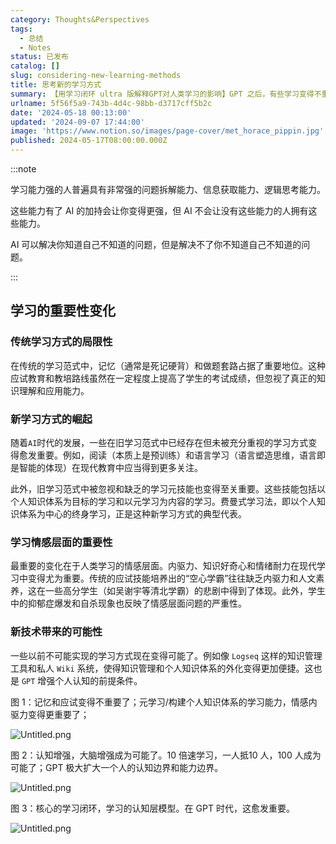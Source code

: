 ```yaml
---
category: Thoughts&Perspectives
tags:
  - 总结
  - Notes
status: 已发布
catalog: []
slug: considering-new-learning-methods
title: 思考新的学习方式
summary: 【用学习闭环 ultra 版解释GPT对人类学习的影响】GPT 之后，有些学习变得不重要了，有些学习变得更重要了，有些学习从不可能变成可能了。
urlname: 5f56f5a9-743b-4d4c-98bb-d3717cff5b2c
date: '2024-05-18 00:13:00'
updated: '2024-09-07 17:44:00'
image: 'https://www.notion.so/images/page-cover/met_horace_pippin.jpg'
published: 2024-05-17T08:00:00.000Z
---
```


:::note


学习能力强的人普遍具有非常强的问题拆解能力、信息获取能力、逻辑思考能力。


这些能力有了 AI 的加持会让你变得更强，但 AI 不会让没有这些能力的人拥有这些能力。


AI 可以解决你知道自己不知道的问题，但是解决不了你不知道自己不知道的问题。


:::


## 学习的重要性变化


### 传统学习方式的局限性


在传统的学习范式中，记忆（通常是死记硬背）和做题套路占据了重要地位。这种应试教育和教培路线虽然在一定程度上提高了学生的考试成绩，但忽视了真正的知识理解和应用能力。


### 新学习方式的崛起


随着`AI`时代的发展，一些在旧学习范式中已经存在但未被充分重视的学习方式变得愈发重要。例如，阅读（本质上是预训练）和语言学习（语言塑造思维，语言即是智能的体现）在现代教育中应当得到更多关注。


此外，旧学习范式中被忽视和缺乏的学习元技能也变得至关重要。这些技能包括以个人知识体系为目标的学习和以元学习为内容的学习。费曼式学习法，即以个人知识体系为中心的终身学习，正是这种新学习方式的典型代表。


### 学习情感层面的重要性


最重要的变化在于人类学习的情感层面。内驱力、知识好奇心和情绪耐力在现代学习中变得尤为重要。传统的应试技能培养出的“空心学霸”往往缺乏内驱力和人文素养，这在一些高分学生（如吴谢宇等清北学霸）的悲剧中得到了体现。此外，学生中的抑郁症爆发和自杀现象也反映了情感层面问题的严重性。


### 新技术带来的可能性


一些以前不可能实现的学习方式现在变得可能了。例如像 `Logseq` 这样的知识管理工具和私人 `Wiki` 系统，使得知识管理和个人知识体系的外化变得更加便捷。这也是 `GPT` 增强个人认知的前提条件。


图 1：记忆和应试变得不重要了；元学习/构建个人知识体系的学习能力，情感内驱力变得更重要了；


![Untitled.png](https://prod-files-secure.s3.us-west-2.amazonaws.com/5d24fe63-e567-4804-86f9-9fdc62e13082/a8319b77-00b3-43d9-9f99-e58187f20cfe/Untitled.png?X-Amz-Algorithm=AWS4-HMAC-SHA256&X-Amz-Content-Sha256=UNSIGNED-PAYLOAD&X-Amz-Credential=ASIAZI2LB466ZSZEDZ2Y%2F20250212%2Fus-west-2%2Fs3%2Faws4_request&X-Amz-Date=20250212T053648Z&X-Amz-Expires=3600&X-Amz-Security-Token=IQoJb3JpZ2luX2VjEMn%2F%2F%2F%2F%2F%2F%2F%2F%2F%2FwEaCXVzLXdlc3QtMiJGMEQCICJ34Mug8S7rzlTSHYg%2B3I1kc6u51%2BoWJZfTTQ1s4%2FWZAiAGrweG4oCVI5brClsREuSsLTauOqKzW0JUCnQYucBG4iqIBAji%2F%2F%2F%2F%2F%2F%2F%2F%2F%2F8BEAAaDDYzNzQyMzE4MzgwNSIMb9w%2BaQY35F2VfJJCKtwDxzM%2FmbuKi6ckRlt91Pw%2FJNQJIS65VGgU2tWSBzIfR1uH19VUVqEUcVmObMI%2F9Y%2BgK%2BBp2RNPeoONcxf6Stl9dWqONLZMvJVD7%2Fg0c0txbzQxjgtMG6Zmk0fMJJ5S%2F3K6ViO1kzC1NaPi1uRKqz8r3Ub8DwUqIzxJdELR9wx79Uy38OjwDcUGBk%2FkS98CcoJt5ekvF4Lt95esiFvPuWt%2Fhjr5o0bkogNW11psqXlCjh6TiUeDREY0m34hXSDaVkZEgydAjW8OMVzJozJ4qaI5XaCVBY97gvSORfsAx4IFSrhVDpVsm5YmUpe8aC3PK%2Boojt7AsdkuU9FYBxpi2a9P2f%2B39R43udAf231vVZzWsmj%2Ft68Ba8DocNXFYuMo%2Bc090FqK5nTUJhseT0q1wzyS5sbh6h%2F3oq04h7LIGQeYzURRgrvnjzMpBngCQC7TaDo3vQFG0Y%2BpSVWn%2F8n7gK5LIfE%2FpZsiEyN53omqNsYrbyvf87o4p5j2jj%2BVZrwTjz0hAVhnYLmLusWyklA3Tfip0Jj%2BCkuY8y3vqrlHyLiCTth2K8zQzGGCK2ArwNQcIZ2pba8kAjalzdmX4A27HC4LhtGZi2jW8Xwy5rrS%2BsiUDhdGJpW1pn9WDMMgIskwiumvvQY6pgEnul2eicuy2hZ0byriwIH1YmxVLRhUTC1C0NrmxKG6767SIpuLmjmzxrefHWllMelc%2FPZ3LSTzwCGkscAJeGJqyZCLuwwT2K7IRLOSdYq5RvGd4udwDIAYL2fkZOgU5y7e3QZ0eDhDZzsst6Qy8W%2BWEbId6BefE7LnfTxffFA%2FMcWfeIx2S5SBcV2jY2pnLTwSYCDBgQ%2F%2BF7Dut97Gj5Gm4UPBaKHN&X-Amz-Signature=1554ca116ac0a4171e6feeb6d424874c0b27519e85f31c3380cf6ae8233c41a4&X-Amz-SignedHeaders=host&x-id=GetObject)


图 2：认知增强，大脑增强成为可能了。10 倍速学习，一人抵10 人，100 人成为可能了；GPT 极大扩大一个人的认知边界和能力边界。


![Untitled.png](https://prod-files-secure.s3.us-west-2.amazonaws.com/5d24fe63-e567-4804-86f9-9fdc62e13082/e195b372-4d2b-479c-9e75-1be4e2c1412e/Untitled.png?X-Amz-Algorithm=AWS4-HMAC-SHA256&X-Amz-Content-Sha256=UNSIGNED-PAYLOAD&X-Amz-Credential=ASIAZI2LB466ZSZEDZ2Y%2F20250212%2Fus-west-2%2Fs3%2Faws4_request&X-Amz-Date=20250212T053648Z&X-Amz-Expires=3600&X-Amz-Security-Token=IQoJb3JpZ2luX2VjEMn%2F%2F%2F%2F%2F%2F%2F%2F%2F%2FwEaCXVzLXdlc3QtMiJGMEQCICJ34Mug8S7rzlTSHYg%2B3I1kc6u51%2BoWJZfTTQ1s4%2FWZAiAGrweG4oCVI5brClsREuSsLTauOqKzW0JUCnQYucBG4iqIBAji%2F%2F%2F%2F%2F%2F%2F%2F%2F%2F8BEAAaDDYzNzQyMzE4MzgwNSIMb9w%2BaQY35F2VfJJCKtwDxzM%2FmbuKi6ckRlt91Pw%2FJNQJIS65VGgU2tWSBzIfR1uH19VUVqEUcVmObMI%2F9Y%2BgK%2BBp2RNPeoONcxf6Stl9dWqONLZMvJVD7%2Fg0c0txbzQxjgtMG6Zmk0fMJJ5S%2F3K6ViO1kzC1NaPi1uRKqz8r3Ub8DwUqIzxJdELR9wx79Uy38OjwDcUGBk%2FkS98CcoJt5ekvF4Lt95esiFvPuWt%2Fhjr5o0bkogNW11psqXlCjh6TiUeDREY0m34hXSDaVkZEgydAjW8OMVzJozJ4qaI5XaCVBY97gvSORfsAx4IFSrhVDpVsm5YmUpe8aC3PK%2Boojt7AsdkuU9FYBxpi2a9P2f%2B39R43udAf231vVZzWsmj%2Ft68Ba8DocNXFYuMo%2Bc090FqK5nTUJhseT0q1wzyS5sbh6h%2F3oq04h7LIGQeYzURRgrvnjzMpBngCQC7TaDo3vQFG0Y%2BpSVWn%2F8n7gK5LIfE%2FpZsiEyN53omqNsYrbyvf87o4p5j2jj%2BVZrwTjz0hAVhnYLmLusWyklA3Tfip0Jj%2BCkuY8y3vqrlHyLiCTth2K8zQzGGCK2ArwNQcIZ2pba8kAjalzdmX4A27HC4LhtGZi2jW8Xwy5rrS%2BsiUDhdGJpW1pn9WDMMgIskwiumvvQY6pgEnul2eicuy2hZ0byriwIH1YmxVLRhUTC1C0NrmxKG6767SIpuLmjmzxrefHWllMelc%2FPZ3LSTzwCGkscAJeGJqyZCLuwwT2K7IRLOSdYq5RvGd4udwDIAYL2fkZOgU5y7e3QZ0eDhDZzsst6Qy8W%2BWEbId6BefE7LnfTxffFA%2FMcWfeIx2S5SBcV2jY2pnLTwSYCDBgQ%2F%2BF7Dut97Gj5Gm4UPBaKHN&X-Amz-Signature=f3d5e4f90cf014fe28f176293df7a5125677dace7cbae9e28f866cf142b90127&X-Amz-SignedHeaders=host&x-id=GetObject)


图 3：核心的学习闭环，学习的认知层模型。在 GPT 时代，这愈发重要。


![Untitled.png](https://prod-files-secure.s3.us-west-2.amazonaws.com/5d24fe63-e567-4804-86f9-9fdc62e13082/57f2a38d-97b9-407e-baa1-8fecb8348e87/Untitled.png?X-Amz-Algorithm=AWS4-HMAC-SHA256&X-Amz-Content-Sha256=UNSIGNED-PAYLOAD&X-Amz-Credential=ASIAZI2LB466ZSZEDZ2Y%2F20250212%2Fus-west-2%2Fs3%2Faws4_request&X-Amz-Date=20250212T053648Z&X-Amz-Expires=3600&X-Amz-Security-Token=IQoJb3JpZ2luX2VjEMn%2F%2F%2F%2F%2F%2F%2F%2F%2F%2FwEaCXVzLXdlc3QtMiJGMEQCICJ34Mug8S7rzlTSHYg%2B3I1kc6u51%2BoWJZfTTQ1s4%2FWZAiAGrweG4oCVI5brClsREuSsLTauOqKzW0JUCnQYucBG4iqIBAji%2F%2F%2F%2F%2F%2F%2F%2F%2F%2F8BEAAaDDYzNzQyMzE4MzgwNSIMb9w%2BaQY35F2VfJJCKtwDxzM%2FmbuKi6ckRlt91Pw%2FJNQJIS65VGgU2tWSBzIfR1uH19VUVqEUcVmObMI%2F9Y%2BgK%2BBp2RNPeoONcxf6Stl9dWqONLZMvJVD7%2Fg0c0txbzQxjgtMG6Zmk0fMJJ5S%2F3K6ViO1kzC1NaPi1uRKqz8r3Ub8DwUqIzxJdELR9wx79Uy38OjwDcUGBk%2FkS98CcoJt5ekvF4Lt95esiFvPuWt%2Fhjr5o0bkogNW11psqXlCjh6TiUeDREY0m34hXSDaVkZEgydAjW8OMVzJozJ4qaI5XaCVBY97gvSORfsAx4IFSrhVDpVsm5YmUpe8aC3PK%2Boojt7AsdkuU9FYBxpi2a9P2f%2B39R43udAf231vVZzWsmj%2Ft68Ba8DocNXFYuMo%2Bc090FqK5nTUJhseT0q1wzyS5sbh6h%2F3oq04h7LIGQeYzURRgrvnjzMpBngCQC7TaDo3vQFG0Y%2BpSVWn%2F8n7gK5LIfE%2FpZsiEyN53omqNsYrbyvf87o4p5j2jj%2BVZrwTjz0hAVhnYLmLusWyklA3Tfip0Jj%2BCkuY8y3vqrlHyLiCTth2K8zQzGGCK2ArwNQcIZ2pba8kAjalzdmX4A27HC4LhtGZi2jW8Xwy5rrS%2BsiUDhdGJpW1pn9WDMMgIskwiumvvQY6pgEnul2eicuy2hZ0byriwIH1YmxVLRhUTC1C0NrmxKG6767SIpuLmjmzxrefHWllMelc%2FPZ3LSTzwCGkscAJeGJqyZCLuwwT2K7IRLOSdYq5RvGd4udwDIAYL2fkZOgU5y7e3QZ0eDhDZzsst6Qy8W%2BWEbId6BefE7LnfTxffFA%2FMcWfeIx2S5SBcV2jY2pnLTwSYCDBgQ%2F%2BF7Dut97Gj5Gm4UPBaKHN&X-Amz-Signature=ad94daa01f9f8c1705cef09cd6f239a4867ab5a5e1c2bfbece4797ca30029105&X-Amz-SignedHeaders=host&x-id=GetObject)

